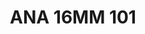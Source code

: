 ---
title: ANA 16MM 101
date: 
draft: false

# descripcion
description : Anillo de plata 925 y ávalon

materials: Plata 925

color: 

dimensions: 16mm diámetro

code: 05-29-1367

type: "Anillos"

categories: []

price: $7.590,00

price_eftvo: $6.450,00

# Images
# first image will be shown in the product page
images:
  # - image: "images/path_to_image"
  # La ubicacion de las imagenes es imagenes/Anillos/Anillos.Nácar/05-29-1367-ana-16mm-101

---